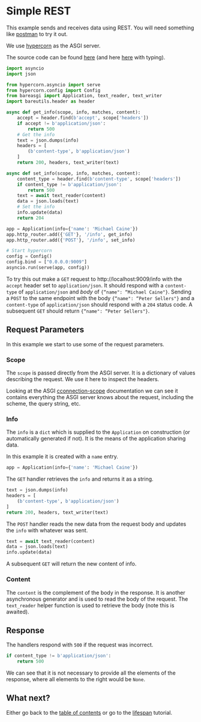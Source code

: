# Simple REST

This example sends and receives data using REST. You will need something like
[postman](https://www.getpostman.com/) to try it out.

We use [hypercorn](https://pgjones.gitlab.io/hypercorn/) as the ASGI server.

The source code can be found
[here](../examples/hello_world_nt.py)
(and here [here](../examples/hello_world.py) with typing).

```python
import asyncio
import json

from hypercorn.asyncio import serve
from hypercorn.config import Config
from bareasgi import Application, text_reader, text_writer
import bareutils.header as header

async def get_info(scope, info, matches, content):
    accept = header.find(b'accept', scope['headers'])
    if accept != b'application/json':
        return 500
    # Get the info
    text = json.dumps(info)
    headers = [
        (b'content-type', b'application/json')
    ]
    return 200, headers, text_writer(text)

async def set_info(scope, info, matches, content):
    content_type = header.find(b'content-type', scope['headers'])
    if content_type != b'application/json':
        return 500
    text = await text_reader(content)
    data = json.loads(text)
    # Set the info
    info.update(data)
    return 204

app = Application(info={'name': 'Michael Caine'})
app.http_router.add({'GET'}, '/info', get_info)
app.http_router.add({'POST'}, '/info', set_info)

# Start hypercorn
config = Config()
config.bind = ["0.0.0.0:9009"]
asyncio.run(serve(app, config))
```

To try this out make a `GET` request to http://localhost:9009/info with the
`accept` header set to `application/json`. It should respond with a
`content-type` of `application/json` and *body* of `{“name": “Michael Caine"}`.
Sending a `POST` to the same endpoint with the body `{“name": “Peter Sellers"}`
and a `content-type` of `application/json` should respond with a `204` status
code. A subsequent `GET` should return `{“name": “Peter Sellers"}`.

## Request Parameters

In this example we start to use some of the request parameters. 

### Scope

The `scope` is passed directly from the ASGI server. It is a dictionary of
values describing the request. We use it here to inspect the headers.

Looking at the ASGI 
[cconnection-scope](https://asgi.readthedocs.io/en/latest/specs/www.html#connection-scope)
documentation we can see it contains everything the ASGI server knows about the
request, including the scheme, the query string, etc.

### Info

The `info` is a `dict` which is supplied to the `Application` on construction 
(or automatically generated if not). It is the means of the application sharing
data.

In this example it is created with a `name` entry.

```python
app = Application(info={'name': 'Michael Caine'})
```

The `GET` handler retrieves the `info` and returns it as a string.

```python
text = json.dumps(info)
headers = [
    (b'content-type', b'application/json')
]
return 200, headers, text_writer(text)
```

The `POST` handler reads the new data from the request body and updates the
`info` with whatever was sent.

```python
text = await text_reader(content)
data = json.loads(text)
info.update(data)
```

A subsequent `GET` will return the new content of info.

### Content

The `content` is the complement of the body in the response. It is another
asynchronous generator and is used to read the body of the request. The
`text_reader` helper function is used to retrieve the body (note this is
awaited).

## Response

The handlers respond with `500` if the request was incorrect.

```python
if content_type != b'application/json':
    return 500
```

We can see that it is not necessary to provide all the elements of the response,
where all elements to the right would be `None`.

## What next?

Either go back to the [table of contents](index.md) or go to the
[lifespan](lifespan.md) tutorial.
